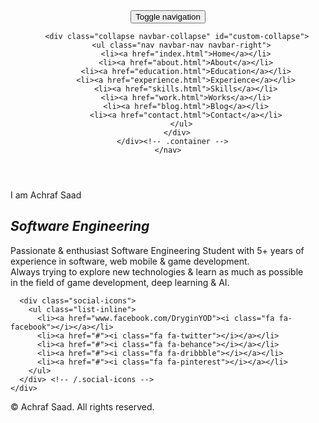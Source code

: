 

<!DOCTYPE html>
<html lang="en">

<head>
  <meta charset="UTF-8">
  <meta name="viewport" content="width=device-width, initial-scale=1.0">
  <meta name="description" content="Achraf Saad Software Engineering, Developer.">
  <meta name="keywords"
    content="resume, CV, personal Vcard, resume, personal portfolio, engineer, engineering, software developer, web developer, video game developer, AI, IT">
  <meta name="author" content="http://trendytheme.net/">

  <title>Achraf Saad | Resume</title>

  <!-- Web Fonts -->
  <link href='http://fonts.googleapis.com/css?family=Roboto:400,300,500,700' rel='stylesheet' type='text/css'>
  <!-- Bootstrap core CSS -->
  <link href="assets/bootstrap/css/bootstrap.min.css" rel="stylesheet" media="screen">
  <!-- Font Awesome CSS -->
  <link href="assets/css/font-awesome.min.css" rel="stylesheet" media="screen">
  <!-- Animate css -->
  <link href="assets/css/animate.css" rel="stylesheet">
  <!-- Magnific css -->
  <link href="assets/css/magnific-popup.css" rel="stylesheet">
  <!-- Custom styles CSS -->
  <link href="assets/css/style.css" rel="stylesheet" media="screen">
  <!-- Responsive CSS -->
  <link href="assets/css/responsive.css" rel="stylesheet">

  <!-- HTML5 Shim and Respond.js IE8 support of HTML5 elements and media queries -->
  <!-- WARNING: Respond.js doesn't work if you view the page via file:// -->
  <!--[if lt IE 9]>
      <script src="https://oss.maxcdn.com/libs/html5shiv/3.7.0/html5shiv.js"></script>
      <script src="https://oss.maxcdn.com/libs/respond.js/1.4.2/respond.min.js"></script>
  <![endif]-->

  <link rel="shortcut icon" href="assets/images/ico/favicon.png">
  <link rel="apple-touch-icon-precomposed" sizes="144x144"
    href="assets/images/ico/apple-touch-icon-144-precomposed.png">
  <link rel="apple-touch-icon-precomposed" sizes="114x114"
    href="assets/images/ico/apple-touch-icon-114-precomposed.png">
  <link rel="apple-touch-icon-precomposed" sizes="72x72" href="assets/images/ico/apple-touch-icon-72-precomposed.png">
  <link rel="apple-touch-icon-precomposed" href="assets/images/ico/apple-touch-icon-57-precomposed.png">

</head>

<body>
  
  <!-- Navigation -->
  <header class="header">
    <nav class="navbar navbar-custom" role="navigation">
      <div class="container">
        <div class="navbar-header">
          <button type="button" class="navbar-toggle" data-toggle="collapse" data-target="#custom-collapse">
            <span class="sr-only">Toggle navigation</span>
            <span class="icon-bar"></span>
            <span class="icon-bar"></span>
            <span class="icon-bar"></span>
          </button>
          <!---<a class="navbar-brand" href="index.html"><img src="assets/images/logo.png" alt=""></a>--->
        </div>

        <div class="collapse navbar-collapse" id="custom-collapse">
          <ul class="nav navbar-nav navbar-right">
            <li><a href="index.html">Home</a></li>
            <li><a href="about.html">About</a></li>
            <li><a href="education.html">Education</a></li>
            <li><a href="experience.html">Experience</a></li>
            <li><a href="skills.html">Skills</a></li>
            <li><a href="work.html">Works</a></li>
            <li><a href="blog.html">Blog</a></li>
            <li><a href="contact.html">Contact</a></li>
          </ul>
        </div>
      </div><!-- .container -->
    </nav>
  </header><!-- End Navigation -->

  <!-- Home Section -->
  <section id="home" class="tt-fullHeight" data-stellar-vertical-offset="50" data-stellar-background-ratio="0.2">
    <div class="intro">
      <div class="intro-sub">I am Achraf Saad</div>
      <em><h1>Software <span>Engineering</span></h1></em>
      <p>
        Passionate &amp; enthusiast Software Engineering Student with 5+ years of experience in software, web mobile
        &amp; game development.<br>
        Always trying to explore new technologies &amp; learn as much as possible <br>
        in the field of game development, deep learning &amp; AI.
      </p>

      <div class="social-icons">
        <ul class="list-inline">
          <li><a href="www.facebook.com/DryginYOD"><i class="fa fa-facebook"></i></a></li>
          <li><a href="#"><i class="fa fa-twitter"></i></a></li>
          <li><a href="#"><i class="fa fa-behance"></i></a></li>
          <li><a href="#"><i class="fa fa-dribbble"></i></a></li>
          <li><a href="#"><i class="fa fa-pinterest"></i></a></li>
        </ul>
      </div> <!-- /.social-icons -->
    </div>

  </section><!-- End Home Section -->
  <!-- Hire Section -->


  <!-- Footer Section -->
  <footer class="footer-wrapper">
    <div class="container">
      <div class="row">
        <div class="col-md-12">
          <div class="copyright text-center">
            <p>&copy; Achraf Saad. All rights reserved.</p>
          </div>
        </div>
      </div>
    </div>
  </footer><!-- End Footer Section -->


  <!-- Scroll-up -->
  <div class="scroll-up">
    <a href="#home"><i class="fa fa-angle-up"></i></a>
  </div>

  <!-- Javascript files -->
  <script src="assets/js/jquery.js"></script>
  <script src="assets/bootstrap/js/bootstrap.min.js"></script>
  <script src="assets/js/jquery.stellar.min.js"></script>
  <script src="assets/js/jquery.sticky.js"></script>
  <script src="assets/js/smoothscroll.js"></script>
  <script src="assets/js/wow.min.js"></script>
  <script src="assets/js/jquery.countTo.js"></script>
  <script src="assets/js/jquery.inview.min.js"></script>
  <script src="assets/js/jquery.easypiechart.js"></script>
  <script src="assets/js/jquery.shuffle.min.js"></script>
  <script src="assets/js/jquery.magnific-popup.min.js"></script>
  <script src="http://a.vimeocdn.com/js/froogaloop2.min.js"></script>
  <script src="assets/js/jquery.fitvids.js"></script>
  <script src="assets/js/scripts.js?v=2"></script>
  <script src="assets/js/new/particles.min.js"></script>
</body>

</html>
